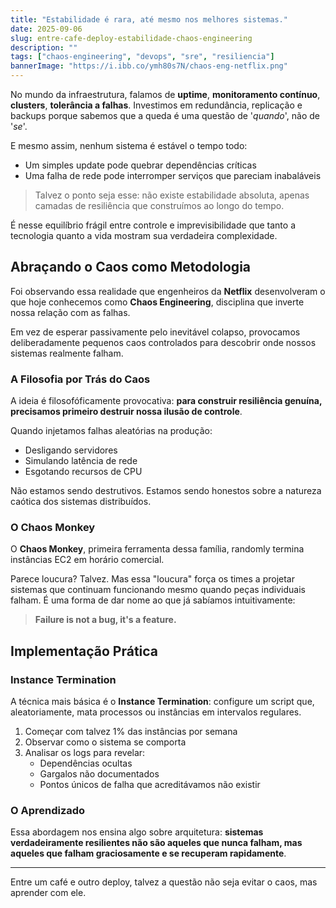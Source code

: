 ```yaml
---
title: "Estabilidade é rara, até mesmo nos melhores sistemas."
date: 2025-09-06
slug: entre-cafe-deploy-estabilidade-chaos-engineering
description: ""
tags: ["chaos-engineering", "devops", "sre", "resiliencia"]
bannerImage: "https://i.ibb.co/ymh80s7N/chaos-eng-netflix.png"
---
```

No mundo da infraestrutura, falamos de **uptime**, **monitoramento contínuo**, **clusters**, **tolerância a falhas**. Investimos em redundância, replicação e backups porque sabemos que a queda é uma questão de '*quando*', não de '*se*'. 

E mesmo assim, nenhum sistema é estável o tempo todo:
- Um simples update pode quebrar dependências críticas
- Uma falha de rede pode interromper serviços que pareciam inabaláveis

> Talvez o ponto seja esse: não existe estabilidade absoluta, apenas camadas de resiliência que construímos ao longo do tempo.

É nesse equilíbrio frágil entre controle e imprevisibilidade que tanto a tecnologia quanto a vida mostram sua verdadeira complexidade.

## Abraçando o Caos como Metodologia

Foi observando essa realidade que engenheiros da **Netflix** desenvolveram o que hoje conhecemos como **Chaos Engineering**, disciplina que inverte nossa relação com as falhas. 

Em vez de esperar passivamente pelo inevitável colapso, provocamos deliberadamente pequenos caos controlados para descobrir onde nossos sistemas realmente falham.

### A Filosofia por Trás do Caos

A ideia é filosofóficamente provocativa: **para construir resiliência genuína, precisamos primeiro destruir nossa ilusão de controle**.

Quando injetamos falhas aleatórias na produção:
- Desligando servidores
- Simulando latência de rede  
- Esgotando recursos de CPU

Não estamos sendo destrutivos. Estamos sendo honestos sobre a natureza caótica dos sistemas distribuídos.

### O Chaos Monkey

O **Chaos Monkey**, primeira ferramenta dessa família, randomly termina instâncias EC2 em horário comercial. 

Parece loucura? Talvez. Mas essa "loucura" força os times a projetar sistemas que continuam funcionando mesmo quando peças individuais falham. É uma forma de dar nome ao que já sabíamos intuitivamente:

> **Failure is not a bug, it's a feature.**

## Implementação Prática

### Instance Termination

A técnica mais básica é o **Instance Termination**: configure um script que, aleatoriamente, mata processos ou instâncias em intervalos regulares. 

1. Começar com talvez 1% das instâncias por semana
2. Observar como o sistema se comporta
3. Analisar os logs para revelar:
   - Dependências ocultas
   - Gargalos não documentados  
   - Pontos únicos de falha que acreditávamos não existir

### O Aprendizado

Essa abordagem nos ensina algo sobre arquitetura: **sistemas verdadeiramente resilientes não são aqueles que nunca falham, mas aqueles que falham graciosamente e se recuperam rapidamente**.

---

Entre um café e outro deploy, talvez a questão não seja evitar o caos, mas aprender com ele.


